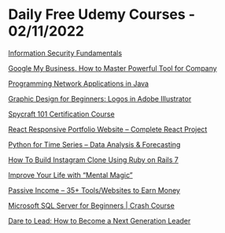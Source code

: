 # Daily Free Udemy Courses - 02/11/2022

[Information Security Fundamentals](https://www.udemy.com/course/infosec-fundamentals/?couponCode=HALLOWEEN)
[Google My Business. How to Master Powerful Tool for Company](https://www.udemy.com/course/google-my-business-how-to-master-powerful-tool-for-company/?couponCode=GOOGLEMYBUSINESS)
[Programming Network Applications in Java](https://www.udemy.com/course/programming-network-applications-in-java/?couponCode=HALLOWEEN)
[Graphic Design for Beginners: Logos in Adobe Illustrator](https://www.udemy.com/course/graphic-design-for-beginners-logos-in-adobe-illustrator/?couponCode=NEWLOGOCOURSEFREE)
[Spycraft 101 Certification Course](https://www.udemy.com/course/spycraft/?couponCode=9FAFD16A8E7EFAC16805)
[React Responsive Portfolio Website – Complete React Project](https://www.udemy.com/course/react-responsive-portfolio-website-complete-react-project/?couponCode=8DEED2F7650F090CCC61)
[Python for Time Series – Data Analysis & Forecasting](https://www.udemy.com/course/python-for-time-series/?couponCode=43256482)
[How To Build Instagram Clone Using Ruby on Rails 7](https://www.udemy.com/course/building-instagram-from-scratch-using-ruby-on-rails-7/?couponCode=5CD1C7F89173C1D72173)
[Improve Your Life with “Mental Magic”](https://www.udemy.com/course/a-magic-5-step-formula-for-success/?couponCode=D9DD74C6BB0ED926429B)
[Passive Income – 35+ Tools/Websites to Earn Money](https://www.udemy.com/course/passive-income-money-35-websites-to-earn-money/?couponCode=6F50A9E8AFCDCE1CEF86)
[Microsoft SQL Server for Beginners | Crash Course](https://www.udemy.com/course/basic-concepts-of-databases-and-writing-query-in-sql-server/?couponCode=E4E383482A505164F6FC)
[Dare to Lead: How to Become a Next Generation Leader](https://www.udemy.com/course/become-a-next-generation-leader/?couponCode=NOV2022FREE1)
